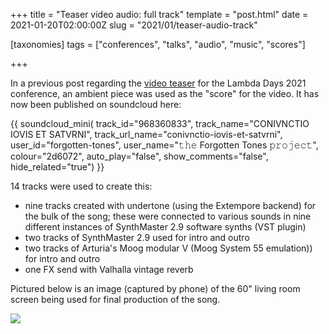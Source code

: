 +++
title = "Teaser video audio: full track"
template = "post.html"
date = 2021-01-20T02:00:00Z
slug = "2021/01/teaser-audio-track"

[taxonomies]
tags = ["conferences", "talks", "audio", "music", "scores"]

+++

In a previous post regarding the [video teaser](@/2021-01-05-teaser-video.md) for the Lambda Days 2021 conference, an ambient piece was used as the "score" for the video. It has now been published on soundcloud here:

{{ soundcloud_mini(
       track_id="968360833",
       track_name="CONIVNCTIO IOVIS ET SATVRNI",
       track_url_name="conivnctio-iovis-et-satvrni",
       user_id="forgotten-tones",
       user_name="𝚝𝚑𝚎 Forgotten Tones 𝚙𝚛𝚘𝚓𝚎𝚌𝚝",
       colour="2d6072",
       auto_play="false",
       show_comments="false",
       hide_related="true") }}

14 tracks were used to create this:

* nine tracks created with undertone (using the Extempore backend) for the bulk of the song; these were connected to various sounds in nine different instances of SynthMaster 2.9 software synths (VST plugin)
* two tracks of SynthMaster 2.9 used for intro and outro
* two tracks of Arturia's Moog modular V (Moog System 55 emulation)) for intro and outro
* one FX send with Valhalla vintage reverb

Pictured below is an image (captured by phone) of the 60" living room screen being used for final production of the song.

<img src="../../../images/teaser-video-track-production.jpg" /> 
